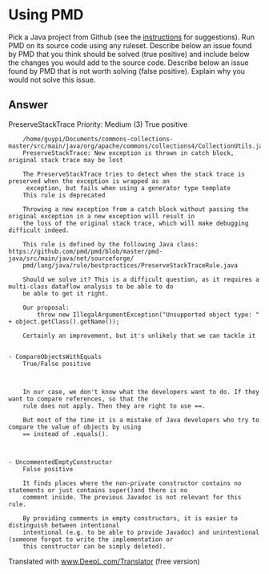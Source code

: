 # Using PMD

Pick a Java project from Github (see the [instructions](../sujet.md) for suggestions). Run PMD on its source code using any ruleset. Describe below an issue found by PMD that you think should be solved (true positive) and include below the changes you would add to the source code. Describe below an issue found by PMD that is not worth solving (false positive). Explain why you would not solve this issue.

## Answer

 PreserveStackTrace
		Priority: Medium (3)
		True positive
		
		/home/guypi/Documents/commons-collections-master/src/main/java/org/apache/commons/collections4/CollectionUtils.java:1459:	
		PreserveStackTrace: New exception is thrown in catch block, original stack trace may be lost
		
		The PreserveStackTrace tries to detect when the stack trace is preserved when the exception is wrapped as an
		 exception, but fails when using a generator type template
		This rule is deprecated
		
		Throwing a new exception from a catch block without passing the original exception in a new exception will result in 
		the loss of the original stack trace, which will make debugging difficult indeed.
	
		This rule is defined by the following Java class: https://github.com/pmd/pmd/blob/master/pmd-java/src/main/java/net/sourceforge/
		pmd/lang/java/rule/bestpractices/PreserveStackTraceRule.java
		
		Should we solve it? This is a difficult question, as it requires a multi-class dataflow analysis to be able to do 
		be able to get it right.

		Our proposal:
			throw new IllegalArgumentException("Unsupported object type: " + object.getClass().getName());
		
		Certainly an improvement, but it's unlikely that we can tackle it
		
		
	- CompareObjectsWithEquals
		True/False positive
	
	

		In our case, we don't know what the developers want to do. If they want to compare references, so that the 
		rule does not apply. Then they are right to use ==.

		But most of the time it is a mistake of Java developers who try to compare the value of objects by using 
		== instead of .equals().

		
		
	- UncommentedEmptyConstructor
		False positive
		
		It finds places where the non-private constructor contains no statements or just contains super()and there is no 				
		comment inside. The previous Javadoc is not relevant for this rule.

		By providing comments in empty constructors, it is easier to distinguish between intentional 
		intentional (e.g. to be able to provide Javadoc) and unintentional (someone forgot to write the implementation or 
		this constructor can be simply deleted). 

Translated with www.DeepL.com/Translator (free version)
